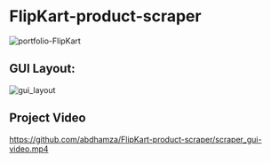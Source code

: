 # FlipKart-product-scraper
![portfolio-FlipKart](https://github.com/abdhamza/FlipKart-product-scraper/Product_Scrapper_with_Python.png)
## GUI Layout:
![gui_layout](https://github.com/abdhamza/FlipKart-product-scraper/gui_layout.png)

## Project Video
https://github.com/abdhamza/FlipKart-product-scraper/scraper_gui-video.mp4

